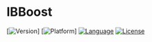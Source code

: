 # IBBoost

[![Version](https://img.shields.io/badge/version-1.0.0-brightgreen.svg)]
[![Platform](https://img.shields.io/badge/platform-ios-lightgray.svg)]
[![Language](https://img.shields.io/badge/language-Swift%204.0-orange.svg)](https://swift.org)
[![License](https://img.shields.io/badge/license-MIT-lightgrey.svg)](https://github.com/jorgefspereira/IBBoost/blob/master/LICENSE)

